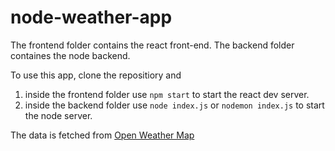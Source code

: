# node-weather-app

The frontend folder contains the react front-end.
The backend folder containes the node backend.

To use this app, clone the repositiory and 
1) inside the frontend folder use `npm start` to start the react dev server.
2) inside the backend folder use `node index.js` or `nodemon index.js` to start the node server.

The data is fetched from [Open Weather Map](openweathermap.org)


